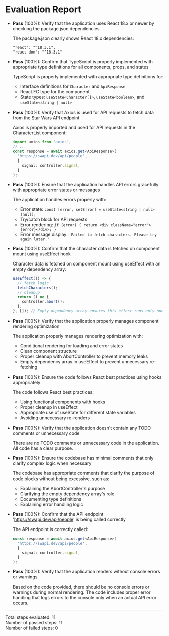 # Evaluation Report

- **Pass** (100%): Verify that the application uses React 18.x or newer by checking the package.json dependencies
  
  The package.json clearly shows React 18.x dependencies:
  ```
  "react": "^18.3.1",
  "react-dom": "^18.3.1"
  ```

- **Pass** (100%): Confirm that TypeScript is properly implemented with appropriate type definitions for all components, props, and states
  
  TypeScript is properly implemented with appropriate type definitions for:
  - Interface definitions for `Character` and `ApiResponse`
  - React.FC type for the component
  - State types: `useState<Character[]>`, `useState<boolean>`, and `useState<string | null>`

- **Pass** (100%): Verify that Axios is used for API requests to fetch data from the Star Wars API endpoint
  
  Axios is properly imported and used for API requests in the CharacterList component:
  ```typescript
  import axios from 'axios';
  // ...
  const response = await axios.get<ApiResponse>(
    'https://swapi.dev/api/people',
    {
      signal: controller.signal,
    }
  );
  ```

- **Pass** (100%): Ensure that the application handles API errors gracefully with appropriate error states or messages
  
  The application handles errors properly with:
  - Error state: `const [error, setError] = useState<string | null>(null);`
  - Try/catch block for API requests
  - Error rendering: `if (error) { return <div className="error">{error}</div>; }`
  - Error message display: `'Failed to fetch characters. Please try again later.'`

- **Pass** (100%): Confirm that the character data is fetched on component mount using useEffect hook
  
  Character data is fetched on component mount using useEffect with an empty dependency array:
  ```typescript
  useEffect(() => {
    // fetch logic
    fetchCharacters();
    // cleanup
    return () => {
      controller.abort();
    };
  }, []); // Empty dependency array ensures this effect runs only once on mount
  ```

- **Pass** (100%): Verify that the application properly manages component rendering optimization
  
  The application properly manages rendering optimization with:
  - Conditional rendering for loading and error states
  - Clean component structure
  - Proper cleanup with AbortController to prevent memory leaks
  - Empty dependency array in useEffect to prevent unnecessary re-fetching

- **Pass** (100%): Ensure the code follows React best practices using hooks appropriately
  
  The code follows React best practices:
  - Using functional components with hooks
  - Proper cleanup in useEffect
  - Appropriate use of useState for different state variables
  - Avoiding unnecessary re-renders

- **Pass** (100%): Verify that the application doesn't contain any TODO comments or unnecessary code
  
  There are no TODO comments or unnecessary code in the application. All code has a clear purpose.

- **Pass** (100%): Ensure the codebase has minimal comments that only clarify complex logic when necessary
  
  The codebase has appropriate comments that clarify the purpose of code blocks without being excessive, such as:
  - Explaining the AbortController's purpose
  - Clarifying the empty dependency array's role
  - Documenting type definitions
  - Explaining error handling logic

- **Pass** (100%): Confirm that the API endpoint 'https://swapi.dev/api/people' is being called correctly
  
  The API endpoint is correctly called:
  ```typescript
  const response = await axios.get<ApiResponse>(
    'https://swapi.dev/api/people',
    {
      signal: controller.signal,
    }
  );
  ```

- **Pass** (100%): Verify that the application renders without console errors or warnings
  
  Based on the code provided, there should be no console errors or warnings during normal rendering. The code includes proper error handling that logs errors to the console only when an actual API error occurs.

---

Total steps evaluated: 11  
Number of passed steps: 11  
Number of failed steps: 0